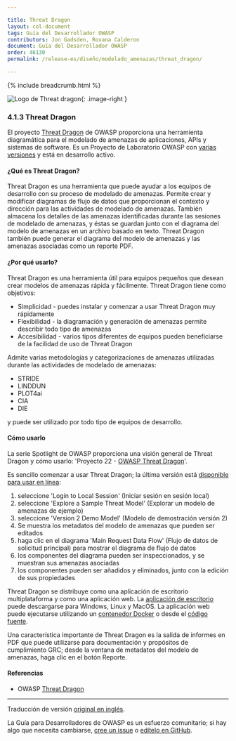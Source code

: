 ```yaml
---

title: Threat Dragon
layout: col-document
tags: Guía del Desarrollador OWASP
contributors: Jon Gadsden, Roxana Calderon
document: Guía del Desarrollador OWASP
order: 46130
permalink: /release-es/diseño/modelado_amenazas/threat_dragon/

---
```


{% include breadcrumb.html %}

<style type="text/css">
.image-right {
  height: 180px;
  display: block;
  margin-left: auto;
  margin-right: auto;
  float: right;
}
</style>

![Logo de Threat dragon](../../../../assets/images/logos/threat_dragon.png "OWASP Threat Dragon"){: .image-right }

### 4.1.3 Threat Dragon

El proyecto [Threat Dragon][tdtm] de OWASP  proporciona una herramienta diagramática para el modelado de amenazas
de aplicaciones, APIs y sistemas de software.
Es un Proyecto de Laboratorio OWASP con [varias versiones][tddownload] y está en desarrollo activo.

#### ¿Qué es Threat Dragon?

Threat Dragon es una herramienta que puede ayudar a los equipos de desarrollo con su proceso de modelado de amenazas.
Permite crear y modificar diagramas de flujo de datos que proporcionan el
contexto y dirección para las actividades de modelado de amenazas.
También almacena los detalles de las amenazas identificadas durante las sesiones de modelado de amenazas,
y éstas se guardan junto con el diagrama del modelo de amenazas en un archivo basado en texto.
Threat Dragon también puede generar el diagrama del modelo de amenazas y las amenazas asociadas como un reporte PDF.

#### ¿Por qué usarlo?

Threat Dragon es una herramienta útil para equipos pequeños que desean crear modelos de amenazas rápida y fácilmente.
Threat Dragon tiene como objetivos:

* Simplicidad - puedes instalar y comenzar a usar Threat Dragon muy rápidamente
* Flexibilidad - la diagramación y generación de amenazas permite describir todo tipo de amenazas
* Accesibilidad - varios tipos diferentes de equipos pueden beneficiarse de la facilidad de uso de Threat Dragon

Admite varias metodologías y categorizaciones de amenazas utilizadas durante las actividades de modelado de amenazas:

* STRIDE
* LINDDUN
* PLOT4ai
* CIA
* DIE

y puede ser utilizado por todo tipo de equipos de desarrollo.

#### Cómo usarlo

La serie Spotlight de OWASP proporciona una visión general de Threat Dragon y cómo usarlo:
'Proyecto 22 - [OWASP Threat Dragon][spotlight22]'.

Es sencillo comenzar a usar Threat Dragon; la última versión está [disponible para usar en línea][tddemo]:

1. seleccione 'Login to Local Session' (Iniciar sesión en sesión local)
2. seleccione 'Explore a Sample Threat Model' (Explorar un modelo de amenazas de ejemplo)
3. seleccione 'Version 2 Demo Model' (Modelo de demostración versión 2)
4. Se muestra los metadatos del modelo de amenazas que pueden ser editados
5. haga clic en el diagrama 'Main Request Data Flow' (Flujo de datos de solicitud principal) para mostrar el diagrama de flujo de datos
6. los componentes del diagrama pueden ser inspeccionados, y se muestran sus amenazas asociadas
7. los componentes pueden ser añadidos y eliminados, junto con la edición de sus propiedades

Threat Dragon se distribuye como una aplicación de escritorio multiplataforma y como una aplicación web.
La [aplicación de escritorio][tddownload] puede descargarse para Windows, Linux y MacOS.
La aplicación web puede ejecutarse utilizando un [contenedor Docker][tddocker] o desde el [código fuente][tdcode].

Una característica importante de Threat Dragon es la salida de informes en PDF que puede utilizarse para documentación
y propósitos de cumplimiento GRC; desde la ventana de metadatos del modelo de amenazas, haga clic en el botón Reporte.

#### Referencias

* OWASP [Threat Dragon][tdtm]

----
Traducción de versión [original en inglés][release060103].

La Guía para Desarrolladores de OWASP es un esfuerzo comunitario; si hay algo que necesita cambiarse,
[cree un issue][issue060103] o [edítelo en GitHub][edit060103].

[release060103]: https://github.com/OWASP/www-project-developer-guide/blob/main/release/06-design/01-threat-modeling/03-threat-dragon.md
[issue060103]: https://github.com/OWASP/www-project-developer-guide/issues/new?labels=enhancement&template=request.md&title=Update:%2006-design/01-threat-modeling/03-threat-dragon
[edit060103]: https://github.com/OWASP/www-project-developer-guide/blob/main/draft/06-design/01-threat-modeling/03-threat-dragon.md
[tddemo]: https://www.threatdragon.com/#/
[tdcode]: https://github.com/OWASP/threat-dragon
[tddocker]: https://hub.docker.com/r/owasp/threat-dragon/tags
[tddownload]: https://github.com/OWASP/threat-dragon/releases
[tdtm]: https://owasp.org/www-project-threat-dragon/
[spotlight22]: https://youtu.be/hUOAoc6QGJo
